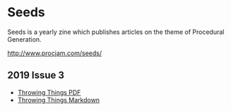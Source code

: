# Seeds

Seeds is a yearly zine which publishes articles on the theme of Procedural Generation.

http://www.procjam.com/seeds/

## 2019 Issue 3
 - [Throwing Things PDF](/ThrowingThings/article.pdf)
 - [Throwing Things Markdown](/ThrowingThings/article.md)

